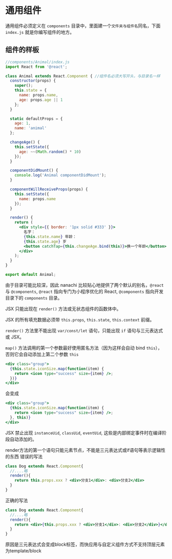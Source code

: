 # 通用组件

通用组件必须定义在 `components` 目录中，里面建一个`文件夹与组件名`同名，下面 `index.js` 就是你编写组件的地方。

## 组件的样板

```jsx
//components/Animal/index.js
import React from '@react';

class Animal extends React.Component { //组件名必须大写开头，与目录名一样
  constructor(props) {
    super();
    this.state = {
      name: props.name,
      age: props.age || 1
    };
  }

  static defaultProps = {
    age: 1,
    name: 'animal'
  };

  changeAge() {
    this.setState({
      age: ~~(Math.random() * 10)
    });
  }

  componentDidMount() {
    console.log('Animal componentDidMount');
  }

  componentWillReceiveProps(props) {
    this.setState({
      name: props.name
    });
  }

  render() {
    return (
      <div style={{ border: '1px solid #333' }}>
        名字：
        {this.state.name} 年龄：
        {this.state.age} 岁
        <button catchTap={this.changeAge.bind(this)}>换一个年龄</button>
      </div>
    );
  }
}

export default Animal;
```

由于目录可能比较深，因此 nanachi 比较贴心地提供了两个默认的别名，`@react` 与 `@components`, `@react` 指向专门为小程序优化的 React, `@components` 指向开发目录下的 `components` 目录。

JSX 只能出现在 `render()` 方法或无状态组件的函数体中。

JSX 的所有填充数据必须带 `this.props`, `this.state`, `this.context` 前缀。

`render()` 方法里不能出现 `var/const/let` 语句，只能出现 `if` 语句与三元表达式或 JSX。

`map()` 方法调用的第一个参数最好使用匿名方法（因为这样会自动 bind `this`），否则它会自动添加上第二个参数 `this`

```jsx
<div class="group">
  {this.state.iconSize.map(function(item) {
    return <icon type="success" size={item} />;
  })}
</div>
```

会变成

```jsx
<div class="group">
  {this.state.iconSize.map(function(item) {
    return <icon type="success" size={item} />;
  }, this)}
</div>
```

JSX 禁止出现 `instanceUid`, `classUid`, `eventUid`, 这些是内部绑定事件时在编译阶段自动添加的。

render方法的第一个语句只能元素节点，不能是三元表达式或if语句等表示逻辑性的东西
错误的写法
```jsx
class Dog extends React.Component{
  //....略
  render(){
    return this.props.xxx ? <div>分支1</div>: <div>分支2</div>
  }
}
```
正确的写法
```jsx
class Dog extends React.Component{
  //....略
  render(){
    return <div>{this.props.xxx ? <div>分支1</div>: <div>分支2</div>}</div>
  }
}
```
原因是三元表达式会变成block标签，而快应用与自定义组件方式不支持顶层元素为template/block